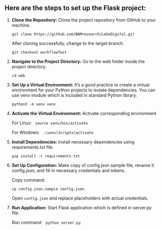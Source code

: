 ## Here are the steps to set up the Flask project:

1. **Clone the Repository:** Clone the project repository from GitHub to your machine.
   ``` 
   git clone https://github.com/BAMresearch/LebeDigital.git
   ```

    After cloning successfully, change to the target branch.
    ``` 
    git checkout workflowTest 
    ```

2. **Navigate to the Project Directory:** Go to the web folder inside the project directory.
    ```
    cd web
    ```

3. **Set Up a Virtual Environment:** It’s a good practice to create a virtual environment for your Python projects to isolate dependencies. You can use venv module which is included in standard Python library.
    ```
    python3 -m venv venv
    ```

4. **Activate the Virtual Environment:** Activate corresponding environment.

    For Linux:
        ``` 
        source venv/bin/activate 
        ```
  
    For Windows:
        ``` 
        .\venv\Scripts\activate 
        ```

5. **Install Dependencies:** Install necessary dependencies using requirements.txt file.
    ``` 
    pip install -r requirements.txt
    ```

6. **Set Up Configuration:** Make copy of config.json.sample file, rename it config.json, and fill in necessary credentials and tokens.

    Copy command:
    ``` 
    cp config.json.sample config.json 
    ```
   
   Open `config.json` and replace placeholders with actual credentials.

7. **Run Application:** Start Flask application which is defined in server.py file.
 
    Run command:
        ``` 
        python server.py  
        ```


